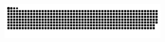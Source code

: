 <picture>
  <source media="(prefers-color-scheme: dark)" srcset="https://raw.githubusercontent.com/LQL2000/LQL2000/output/github-contribution-grid-snake-dark.svg">
  <source media="(prefers-color-scheme: light)" srcset="https://raw.githubusercontent.com/LQL2000/LQL2000/output/github-contribution-grid-snake.svg">
  <img alt="github contribution grid snake animation" src="https://raw.githubusercontent.com/LQL2000/LQL2000/output/github-contribution-grid-snake.svg">
</picture>
